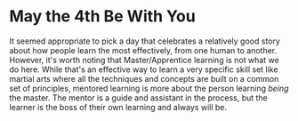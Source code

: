 # May the 4th Be With You

It seemed appropriate to pick a day that celebrates a relatively good
story about how people learn the most effectively, from one human to
another. However, it's worth noting that Master/Apprentice learning is
not what we do here. While that's an effective way to learn a very
specific skill set like martial arts where all the techniques and
concepts are built on a common set of principles, mentored learning is
more about the person learning *being* the master. The mentor is a guide
and assistant in the process, but the learner is the boss of their own
learning and always will be.
